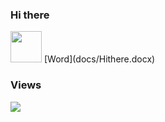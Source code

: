 ### Hi there

<img src="https://raw.githubusercontent.com/FortAwesome/Font-Awesome/6.x/svgs/brands/windows.svg" width="50" height="50">
[Word](docs/Hithere.docx)

### Views
![](https://komarev.com/ghpvc/?username=jonathanchapmanmoore)
